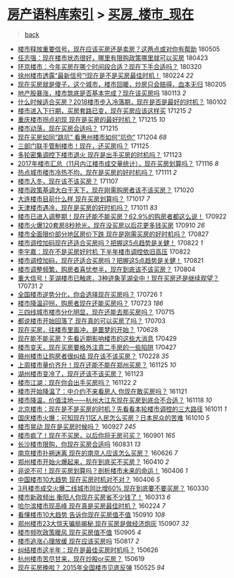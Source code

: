 [房产语料库索引](../../README.md)  > [买房_楼市_现在](买房_楼市_现在.md)
====
> [back](../README.md)

- [楼市释放重要信号，现在应该买房还是卖房？这两点或对你有帮助](http://jkwz.applinzi.com/ittc/7099717135888811015.html#%E6%A5%BC%E5%B8%82%E9%87%8A%E6%94%BE%E9%87%8D%E8%A6%81%E4%BF%A1%E5%8F%B7%EF%BC%8C%E7%8E%B0%E5%9C%A8%E5%BA%94%E8%AF%A5%E4%B9%B0%E6%88%BF%E8%BF%98%E6%98%AF%E5%8D%96%E6%88%BF%EF%BC%9F%E8%BF%99%E4%B8%A4%E7%82%B9%E6%88%96%E5%AF%B9%E4%BD%A0%E6%9C%89%E5%B8%AE%E5%8A%A9) 180505  
- [任志强：现在楼市状态很好，哪里有限购政策哪里就可以买房](http://jkwz.applinzi.com/ittc/7095120738011055115.html#%E4%BB%BB%E5%BF%97%E5%BC%BA%EF%BC%9A%E7%8E%B0%E5%9C%A8%E6%A5%BC%E5%B8%82%E7%8A%B6%E6%80%81%E5%BE%88%E5%A5%BD%EF%BC%8C%E5%93%AA%E9%87%8C%E6%9C%89%E9%99%90%E8%B4%AD%E6%94%BF%E7%AD%96%E5%93%AA%E9%87%8C%E5%B0%B1%E5%8F%AF%E4%BB%A5%E4%B9%B0%E6%88%BF) 180423  
- [环京楼市：今年买房在哪个时间段合适？现在下手合适吗？](http://jkwz.applinzi.com/ittc/7082593104819651600.html#%E7%8E%AF%E4%BA%AC%E6%A5%BC%E5%B8%82%EF%BC%9A%E4%BB%8A%E5%B9%B4%E4%B9%B0%E6%88%BF%E5%9C%A8%E5%93%AA%E4%B8%AA%E6%97%B6%E9%97%B4%E6%AE%B5%E5%90%88%E9%80%82%EF%BC%9F%E7%8E%B0%E5%9C%A8%E4%B8%8B%E6%89%8B%E5%90%88%E9%80%82%E5%90%97%EF%BC%9F) 180320  
- [徐州楼市透露“最新信号”!现在是不是买房最佳时机！](http://jkwz.applinzi.com/ittc/7073644831916426247.html#%E5%BE%90%E5%B7%9E%E6%A5%BC%E5%B8%82%E9%80%8F%E9%9C%B2%E2%80%9C%E6%9C%80%E6%96%B0%E4%BF%A1%E5%8F%B7%E2%80%9D%21%E7%8E%B0%E5%9C%A8%E6%98%AF%E4%B8%8D%E6%98%AF%E4%B9%B0%E6%88%BF%E6%9C%80%E4%BD%B3%E6%97%B6%E6%9C%BA%EF%BC%81) 180224 *22* 
- [现在买房就是傻子，这个城市，楼市回暖，炒房只会赔得，血本无归](http://jkwz.applinzi.com/ittc/7066736734237099014.html#%E7%8E%B0%E5%9C%A8%E4%B9%B0%E6%88%BF%E5%B0%B1%E6%98%AF%E5%82%BB%E5%AD%90%EF%BC%8C%E8%BF%99%E4%B8%AA%E5%9F%8E%E5%B8%82%EF%BC%8C%E6%A5%BC%E5%B8%82%E5%9B%9E%E6%9A%96%EF%BC%8C%E7%82%92%E6%88%BF%E5%8F%AA%E4%BC%9A%E8%B5%94%E5%BE%97%EF%BC%8C%E8%A1%80%E6%9C%AC%E6%97%A0%E5%BD%92) 180205  
- [地产股暴涨，楼市筑底是否基本完成？现在该买房吗](http://jkwz.applinzi.com/ittc/7058130195884540934.html#%E5%9C%B0%E4%BA%A7%E8%82%A1%E6%9A%B4%E6%B6%A8%EF%BC%8C%E6%A5%BC%E5%B8%82%E7%AD%91%E5%BA%95%E6%98%AF%E5%90%A6%E5%9F%BA%E6%9C%AC%E5%AE%8C%E6%88%90%EF%BC%9F%E7%8E%B0%E5%9C%A8%E8%AF%A5%E4%B9%B0%E6%88%BF%E5%90%97) 180113 *2* 
- [什么时候适合买房？2018楼市步入冷落期，现在是否是最好的时机？](http://jkwz.applinzi.com/ittc/7054011147601052688.html#%E4%BB%80%E4%B9%88%E6%97%B6%E5%80%99%E9%80%82%E5%90%88%E4%B9%B0%E6%88%BF%EF%BC%9F2018%E6%A5%BC%E5%B8%82%E6%AD%A5%E5%85%A5%E5%86%B7%E8%90%BD%E6%9C%9F%EF%BC%8C%E7%8E%B0%E5%9C%A8%E6%98%AF%E5%90%A6%E6%98%AF%E6%9C%80%E5%A5%BD%E7%9A%84%E6%97%B6%E6%9C%BA%EF%BC%9F) 180102  
- [楼市进入下行期，买房套路已变，现在买房应该这样买](http://jkwz.applinzi.com/ittc/7047326022632997904.html#%E6%A5%BC%E5%B8%82%E8%BF%9B%E5%85%A5%E4%B8%8B%E8%A1%8C%E6%9C%9F%EF%BC%8C%E4%B9%B0%E6%88%BF%E5%A5%97%E8%B7%AF%E5%B7%B2%E5%8F%98%EF%BC%8C%E7%8E%B0%E5%9C%A8%E4%B9%B0%E6%88%BF%E5%BA%94%E8%AF%A5%E8%BF%99%E6%A0%B7%E4%B9%B0) 171215 *2* 
- [重庆楼市拐点初现 现在是买房的最好时机？](http://jkwz.applinzi.com/ittc/7047311816596653073.html#%E9%87%8D%E5%BA%86%E6%A5%BC%E5%B8%82%E6%8B%90%E7%82%B9%E5%88%9D%E7%8E%B0+%E7%8E%B0%E5%9C%A8%E6%98%AF%E4%B9%B0%E6%88%BF%E7%9A%84%E6%9C%80%E5%A5%BD%E6%97%B6%E6%9C%BA%EF%BC%9F) 171215 *10* 
- [楼市动荡，现在买房合适吗？](http://jkwz.applinzi.com/ittc/7047310940691760144.html#%E6%A5%BC%E5%B8%82%E5%8A%A8%E8%8D%A1%EF%BC%8C%E7%8E%B0%E5%9C%A8%E4%B9%B0%E6%88%BF%E5%90%88%E9%80%82%E5%90%97%EF%BC%9F) 171215  
- [现在买房如同“跳坑” 看惠州楼市如何“坑你”](http://jkwz.applinzi.com/ittc/7043102604551259153.html#%E7%8E%B0%E5%9C%A8%E4%B9%B0%E6%88%BF%E5%A6%82%E5%90%8C%E2%80%9C%E8%B7%B3%E5%9D%91%E2%80%9D+%E7%9C%8B%E6%83%A0%E5%B7%9E%E6%A5%BC%E5%B8%82%E5%A6%82%E4%BD%95%E2%80%9C%E5%9D%91%E4%BD%A0%E2%80%9D) 171204 *68* 
- [三部门联手管制楼市！现在，还买房吗？](http://jkwz.applinzi.com/ittc/7039832031234622480.html#%E4%B8%89%E9%83%A8%E9%97%A8%E8%81%94%E6%89%8B%E7%AE%A1%E5%88%B6%E6%A5%BC%E5%B8%82%EF%BC%81%E7%8E%B0%E5%9C%A8%EF%BC%8C%E8%BF%98%E4%B9%B0%E6%88%BF%E5%90%97%EF%BC%9F) 171125  
- [多轮密集调控下楼市退火 现在是出手买房的时机吗？](http://jkwz.applinzi.com/ittc/7039049442731230224.html#%E5%A4%9A%E8%BD%AE%E5%AF%86%E9%9B%86%E8%B0%83%E6%8E%A7%E4%B8%8B%E6%A5%BC%E5%B8%82%E9%80%80%E7%81%AB+%E7%8E%B0%E5%9C%A8%E6%98%AF%E5%87%BA%E6%89%8B%E4%B9%B0%E6%88%BF%E7%9A%84%E6%97%B6%E6%9C%BA%E5%90%97%EF%BC%9F) 171123  
- [2017年楼市汇总（11月内江楼市成交量统计），现在买房划算吗？](http://jkwz.applinzi.com/ittc/7036457605185143824.html#2017%E5%B9%B4%E6%A5%BC%E5%B8%82%E6%B1%87%E6%80%BB%EF%BC%8811%E6%9C%88%E5%86%85%E6%B1%9F%E6%A5%BC%E5%B8%82%E6%88%90%E4%BA%A4%E9%87%8F%E7%BB%9F%E8%AE%A1%EF%BC%89%EF%BC%8C%E7%8E%B0%E5%9C%A8%E4%B9%B0%E6%88%BF%E5%88%92%E7%AE%97%E5%90%97%EF%BC%9F) 171116 *8* 
- [热点城市楼市冷热不均，现在是买房的好时机吗？](http://jkwz.applinzi.com/ittc/7034721720617927696.html#%E7%83%AD%E7%82%B9%E5%9F%8E%E5%B8%82%E6%A5%BC%E5%B8%82%E5%86%B7%E7%83%AD%E4%B8%8D%E5%9D%87%EF%BC%8C%E7%8E%B0%E5%9C%A8%E6%98%AF%E4%B9%B0%E6%88%BF%E7%9A%84%E5%A5%BD%E6%97%B6%E6%9C%BA%E5%90%97%EF%BC%9F) 171111 *2* 
- [楼市入冬，现在该不该买房？](http://jkwz.applinzi.com/ittc/7033256140576654353.html#%E6%A5%BC%E5%B8%82%E5%85%A5%E5%86%AC%EF%BC%8C%E7%8E%B0%E5%9C%A8%E8%AF%A5%E4%B8%8D%E8%AF%A5%E4%B9%B0%E6%88%BF%EF%BC%9F) 171107  
- [楼市政策基调大白于天下，现在刚需购房者该不该买房？](http://jkwz.applinzi.com/ittc/7026531136946308112.html#%E6%A5%BC%E5%B8%82%E6%94%BF%E7%AD%96%E5%9F%BA%E8%B0%83%E5%A4%A7%E7%99%BD%E4%BA%8E%E5%A4%A9%E4%B8%8B%EF%BC%8C%E7%8E%B0%E5%9C%A8%E5%88%9A%E9%9C%80%E8%B4%AD%E6%88%BF%E8%80%85%E8%AF%A5%E4%B8%8D%E8%AF%A5%E4%B9%B0%E6%88%BF%EF%BC%9F) 171020  
- [大连楼市目前什么样 现在买房划算吗？](http://jkwz.applinzi.com/ittc/7025199890404213777.html#%E5%A4%A7%E8%BF%9E%E6%A5%BC%E5%B8%82%E7%9B%AE%E5%89%8D%E4%BB%80%E4%B9%88%E6%A0%B7+%E7%8E%B0%E5%9C%A8%E4%B9%B0%E6%88%BF%E5%88%92%E7%AE%97%E5%90%97%EF%BC%9F) 171017 *7* 
- [天津楼市遇冷，现在是买房的好时机吗？](http://jkwz.applinzi.com/ittc/7023270706647925776.html#%E5%A4%A9%E6%B4%A5%E6%A5%BC%E5%B8%82%E9%81%87%E5%86%B7%EF%BC%8C%E7%8E%B0%E5%9C%A8%E6%98%AF%E4%B9%B0%E6%88%BF%E7%9A%84%E5%A5%BD%E6%97%B6%E6%9C%BA%E5%90%97%EF%BC%9F) 171011 *83* 
- [楼市已进入调整期！现在还能不能买房？62.9%的购房者都这么说！](http://jkwz.applinzi.com/ittc/7016207353685476368.html#%E6%A5%BC%E5%B8%82%E5%B7%B2%E8%BF%9B%E5%85%A5%E8%B0%83%E6%95%B4%E6%9C%9F%EF%BC%81%E7%8E%B0%E5%9C%A8%E8%BF%98%E8%83%BD%E4%B8%8D%E8%83%BD%E4%B9%B0%E6%88%BF%EF%BC%9F62.9%25%E7%9A%84%E8%B4%AD%E6%88%BF%E8%80%85%E9%83%BD%E8%BF%99%E4%B9%88%E8%AF%B4%EF%BC%81) 170922  
- [楼市火爆120套房8秒抢光，现在没买房以后花更多钱买房](http://jkwz.applinzi.com/ittc/7011715065546540049.html#%E6%A5%BC%E5%B8%82%E7%81%AB%E7%88%86120%E5%A5%97%E6%88%BF8%E7%A7%92%E6%8A%A2%E5%85%89%EF%BC%8C%E7%8E%B0%E5%9C%A8%E6%B2%A1%E4%B9%B0%E6%88%BF%E4%BB%A5%E5%90%8E%E8%8A%B1%E6%9B%B4%E5%A4%9A%E9%92%B1%E4%B9%B0%E6%88%BF) 170910 *26* 
- [楼市全面限价部分地区房价下跌 现在是刚需买房的好时机吗？](http://jkwz.applinzi.com/ittc/7006396244317176849.html#%E6%A5%BC%E5%B8%82%E5%85%A8%E9%9D%A2%E9%99%90%E4%BB%B7%E9%83%A8%E5%88%86%E5%9C%B0%E5%8C%BA%E6%88%BF%E4%BB%B7%E4%B8%8B%E8%B7%8C+%E7%8E%B0%E5%9C%A8%E6%98%AF%E5%88%9A%E9%9C%80%E4%B9%B0%E6%88%BF%E7%9A%84%E5%A5%BD%E6%97%B6%E6%9C%BA%E5%90%97%EF%BC%9F) 170827  
- [楼市调控加码现在还适合买房吗？把握这5点趋势是关健！](http://jkwz.applinzi.com/ittc/7004588724288226321.html#%E6%A5%BC%E5%B8%82%E8%B0%83%E6%8E%A7%E5%8A%A0%E7%A0%81%E7%8E%B0%E5%9C%A8%E8%BF%98%E9%80%82%E5%90%88%E4%B9%B0%E6%88%BF%E5%90%97%EF%BC%9F%E6%8A%8A%E6%8F%A1%E8%BF%995%E7%82%B9%E8%B6%8B%E5%8A%BF%E6%98%AF%E5%85%B3%E5%81%A5%EF%BC%81) 170822 *1* 
- [李宇嘉：现在不是买房好时机 下半年楼市调控依旧高压](http://jkwz.applinzi.com/ittc/7004454497248871185.html#%E6%9D%8E%E5%AE%87%E5%98%89%EF%BC%9A%E7%8E%B0%E5%9C%A8%E4%B8%8D%E6%98%AF%E4%B9%B0%E6%88%BF%E5%A5%BD%E6%97%B6%E6%9C%BA+%E4%B8%8B%E5%8D%8A%E5%B9%B4%E6%A5%BC%E5%B8%82%E8%B0%83%E6%8E%A7%E4%BE%9D%E6%97%A7%E9%AB%98%E5%8E%8B) 170822  
- [楼市调控加码，现在还适合买房吗？把握这5点趋势是关健！](http://jkwz.applinzi.com/ittc/7004185843160581136.html#%E6%A5%BC%E5%B8%82%E8%B0%83%E6%8E%A7%E5%8A%A0%E7%A0%81%EF%BC%8C%E7%8E%B0%E5%9C%A8%E8%BF%98%E9%80%82%E5%90%88%E4%B9%B0%E6%88%BF%E5%90%97%EF%BC%9F%E6%8A%8A%E6%8F%A1%E8%BF%995%E7%82%B9%E8%B6%8B%E5%8A%BF%E6%98%AF%E5%85%B3%E5%81%A5%EF%BC%81) 170821  
- [楼市调整频繁，购房者喜忧参半，现在到底该不该买房？](http://jkwz.applinzi.com/ittc/6998054588522169361.html#%E6%A5%BC%E5%B8%82%E8%B0%83%E6%95%B4%E9%A2%91%E7%B9%81%EF%BC%8C%E8%B4%AD%E6%88%BF%E8%80%85%E5%96%9C%E5%BF%A7%E5%8F%82%E5%8D%8A%EF%BC%8C%E7%8E%B0%E5%9C%A8%E5%88%B0%E5%BA%95%E8%AF%A5%E4%B8%8D%E8%AF%A5%E4%B9%B0%E6%88%BF%EF%BC%9F) 170804  
- [重大信号！芜湖楼市已触底，3种迹象芜湖全中！现在买房还是继续观望？](http://jkwz.applinzi.com/ittc/6996474357847950353.html#%E9%87%8D%E5%A4%A7%E4%BF%A1%E5%8F%B7%EF%BC%81%E8%8A%9C%E6%B9%96%E6%A5%BC%E5%B8%82%E5%B7%B2%E8%A7%A6%E5%BA%95%EF%BC%8C3%E7%A7%8D%E8%BF%B9%E8%B1%A1%E8%8A%9C%E6%B9%96%E5%85%A8%E4%B8%AD%EF%BC%81%E7%8E%B0%E5%9C%A8%E4%B9%B0%E6%88%BF%E8%BF%98%E6%98%AF%E7%BB%A7%E7%BB%AD%E8%A7%82%E6%9C%9B%EF%BC%9F) 170731 *2* 
- [全国楼市逆势分化，你会选择现在买房吗？](http://jkwz.applinzi.com/ittc/6994620100081353745.html#%E5%85%A8%E5%9B%BD%E6%A5%BC%E5%B8%82%E9%80%86%E5%8A%BF%E5%88%86%E5%8C%96%EF%BC%8C%E4%BD%A0%E4%BC%9A%E9%80%89%E6%8B%A9%E7%8E%B0%E5%9C%A8%E4%B9%B0%E6%88%BF%E5%90%97%EF%BC%9F) 170726 *1* 
- [楼市降温迎拐，购房者现在还能买房吗？](http://jkwz.applinzi.com/ittc/6993491789313737744.html#%E6%A5%BC%E5%B8%82%E9%99%8D%E6%B8%A9%E8%BF%8E%E6%8B%90%EF%BC%8C%E8%B4%AD%E6%88%BF%E8%80%85%E7%8E%B0%E5%9C%A8%E8%BF%98%E8%83%BD%E4%B9%B0%E6%88%BF%E5%90%97%EF%BC%9F) 170723 *186* 
- [三四线城市楼市分化明显，现在还能去那买房吗？](http://jkwz.applinzi.com/ittc/6990454937929384977.html#%E4%B8%89%E5%9B%9B%E7%BA%BF%E5%9F%8E%E5%B8%82%E6%A5%BC%E5%B8%82%E5%88%86%E5%8C%96%E6%98%8E%E6%98%BE%EF%BC%8C%E7%8E%B0%E5%9C%A8%E8%BF%98%E8%83%BD%E5%8E%BB%E9%82%A3%E4%B9%B0%E6%88%BF%E5%90%97%EF%BC%9F) 170715  
- [都说楼市开始回落了 现在真的可以买房了吗？](http://jkwz.applinzi.com/ittc/6986178835039912964.html#%E9%83%BD%E8%AF%B4%E6%A5%BC%E5%B8%82%E5%BC%80%E5%A7%8B%E5%9B%9E%E8%90%BD%E4%BA%86+%E7%8E%B0%E5%9C%A8%E7%9C%9F%E7%9A%84%E5%8F%AF%E4%BB%A5%E4%B9%B0%E6%88%BF%E4%BA%86%E5%90%97%EF%BC%9F) 170703  
- [现在买房，往楼市里面冲，是噩梦的开始？](http://jkwz.applinzi.com/ittc/6984247820386042884.html#%E7%8E%B0%E5%9C%A8%E4%B9%B0%E6%88%BF%EF%BC%8C%E5%BE%80%E6%A5%BC%E5%B8%82%E9%87%8C%E9%9D%A2%E5%86%B2%EF%BC%8C%E6%98%AF%E5%99%A9%E6%A2%A6%E7%9A%84%E5%BC%80%E5%A7%8B%EF%BC%9F) 170628  
- [现在能不能买房？先看近期影响楼市的这些大消息](http://jkwz.applinzi.com/ittc/6961774276423189509.html#%E7%8E%B0%E5%9C%A8%E8%83%BD%E4%B8%8D%E8%83%BD%E4%B9%B0%E6%88%BF%EF%BC%9F%E5%85%88%E7%9C%8B%E8%BF%91%E6%9C%9F%E5%BD%B1%E5%93%8D%E6%A5%BC%E5%B8%82%E7%9A%84%E8%BF%99%E4%BA%9B%E5%A4%A7%E6%B6%88%E6%81%AF) 170429  
- [楼市变天，现在买房要格外注意二手房的一些陷阱](http://jkwz.applinzi.com/ittc/6961221590925706244.html#%E6%A5%BC%E5%B8%82%E5%8F%98%E5%A4%A9%EF%BC%8C%E7%8E%B0%E5%9C%A8%E4%B9%B0%E6%88%BF%E8%A6%81%E6%A0%BC%E5%A4%96%E6%B3%A8%E6%84%8F%E4%BA%8C%E6%89%8B%E6%88%BF%E7%9A%84%E4%B8%80%E4%BA%9B%E9%99%B7%E9%98%B1) 170427  
- [赣州楼市让购房者很纠结 现在该不该买房？](http://jkwz.applinzi.com/ittc/6939619748085236741.html#%E8%B5%A3%E5%B7%9E%E6%A5%BC%E5%B8%82%E8%AE%A9%E8%B4%AD%E6%88%BF%E8%80%85%E5%BE%88%E7%BA%A0%E7%BB%93+%E7%8E%B0%E5%9C%A8%E8%AF%A5%E4%B8%8D%E8%AF%A5%E4%B9%B0%E6%88%BF%EF%BC%9F) 170228 *35* 
- [上周楼市量价齐升！现在还能不能在郑州买房？](http://jkwz.applinzi.com/ittc/6904392861864166404.html#%E4%B8%8A%E5%91%A8%E6%A5%BC%E5%B8%82%E9%87%8F%E4%BB%B7%E9%BD%90%E5%8D%87%EF%BC%81%E7%8E%B0%E5%9C%A8%E8%BF%98%E8%83%BD%E4%B8%8D%E8%83%BD%E5%9C%A8%E9%83%91%E5%B7%9E%E4%B9%B0%E6%88%BF%EF%BC%9F) 161125 *10* 
- [湖州楼市变冷了，现在还该不该买房？](http://jkwz.applinzi.com/ittc/6903690709118223365.html#%E6%B9%96%E5%B7%9E%E6%A5%BC%E5%B8%82%E5%8F%98%E5%86%B7%E4%BA%86%EF%BC%8C%E7%8E%B0%E5%9C%A8%E8%BF%98%E8%AF%A5%E4%B8%8D%E8%AF%A5%E4%B9%B0%E6%88%BF%EF%BC%9F) 161123  
- [楼市江湖：现在你会出手买房吗？](http://jkwz.applinzi.com/ittc/6903085442924020741.html#%E6%A5%BC%E5%B8%82%E6%B1%9F%E6%B9%96%EF%BC%9A%E7%8E%B0%E5%9C%A8%E4%BD%A0%E4%BC%9A%E5%87%BA%E6%89%8B%E4%B9%B0%E6%88%BF%E5%90%97%EF%BC%9F) 161122 *2* 
- [楼市开始降温了：中介约不来看房人 你现在敢买房吗？](http://jkwz.applinzi.com/ittc/6903010753681818628.html#%E6%A5%BC%E5%B8%82%E5%BC%80%E5%A7%8B%E9%99%8D%E6%B8%A9%E4%BA%86%EF%BC%9A%E4%B8%AD%E4%BB%8B%E7%BA%A6%E4%B8%8D%E6%9D%A5%E7%9C%8B%E6%88%BF%E4%BA%BA+%E4%BD%A0%E7%8E%B0%E5%9C%A8%E6%95%A2%E4%B9%B0%E6%88%BF%E5%90%97%EF%BC%9F) 161121  
- [楼市降温，价值洼地——杭州大江东现在买房到底合不合适？](http://jkwz.applinzi.com/ittc/6901911368222901253.html#%E6%A5%BC%E5%B8%82%E9%99%8D%E6%B8%A9%EF%BC%8C%E4%BB%B7%E5%80%BC%E6%B4%BC%E5%9C%B0%E2%80%94%E2%80%94%E6%9D%AD%E5%B7%9E%E5%A4%A7%E6%B1%9F%E4%B8%9C%E7%8E%B0%E5%9C%A8%E4%B9%B0%E6%88%BF%E5%88%B0%E5%BA%95%E5%90%88%E4%B8%8D%E5%90%88%E9%80%82%EF%BC%9F) 161118 *10* 
- [北京楼市：现在是不是买房的时机？先看看本轮楼市调控的三大路径](http://jkwz.applinzi.com/ittc/6887865617700357125.html#%E5%8C%97%E4%BA%AC%E6%A5%BC%E5%B8%82%EF%BC%9A%E7%8E%B0%E5%9C%A8%E6%98%AF%E4%B8%8D%E6%98%AF%E4%B9%B0%E6%88%BF%E7%9A%84%E6%97%B6%E6%9C%BA%EF%BC%9F%E5%85%88%E7%9C%8B%E7%9C%8B%E6%9C%AC%E8%BD%AE%E6%A5%BC%E5%B8%82%E8%B0%83%E6%8E%A7%E7%9A%84%E4%B8%89%E5%A4%A7%E8%B7%AF%E5%BE%84) 161011 *1* 
- [国庆楼市火爆：可知现在11区人民怎么买房？日本民众的苦难](http://jkwz.applinzi.com/ittc/6887388891811677188.html#%E5%9B%BD%E5%BA%86%E6%A5%BC%E5%B8%82%E7%81%AB%E7%88%86%EF%BC%9A%E5%8F%AF%E7%9F%A5%E7%8E%B0%E5%9C%A811%E5%8C%BA%E4%BA%BA%E6%B0%91%E6%80%8E%E4%B9%88%E4%B9%B0%E6%88%BF%EF%BC%9F%E6%97%A5%E6%9C%AC%E6%B0%91%E4%BC%97%E7%9A%84%E8%8B%A6%E9%9A%BE) 161010 *5* 
- [楼市晃动 现在是买房时候吗？](http://jkwz.applinzi.com/ittc/6882476740919690245.html#%E6%A5%BC%E5%B8%82%E6%99%83%E5%8A%A8+%E7%8E%B0%E5%9C%A8%E6%98%AF%E4%B9%B0%E6%88%BF%E6%97%B6%E5%80%99%E5%90%97%EF%BC%9F) 160927 *245* 
- [楼市疯了！现在不买房，以后你将无房可买？](http://jkwz.applinzi.com/ittc/6872943883234837509.html#%E6%A5%BC%E5%B8%82%E7%96%AF%E4%BA%86%EF%BC%81%E7%8E%B0%E5%9C%A8%E4%B8%8D%E4%B9%B0%E6%88%BF%EF%BC%8C%E4%BB%A5%E5%90%8E%E4%BD%A0%E5%B0%86%E6%97%A0%E6%88%BF%E5%8F%AF%E4%B9%B0%EF%BC%9F) 160901 *165* 
- [长沙楼市限购，你现在买房合适吗](http://jkwz.applinzi.com/ittc/6872589427947340804.html#%E9%95%BF%E6%B2%99%E6%A5%BC%E5%B8%82%E9%99%90%E8%B4%AD%EF%BC%8C%E4%BD%A0%E7%8E%B0%E5%9C%A8%E4%B9%B0%E6%88%BF%E5%90%88%E9%80%82%E5%90%97) 160831 *13* 
- [南京楼市扑朔迷离  现在的南京人应该怎么买房？](http://jkwz.applinzi.com/ittc/6848149866928407556.html#%E5%8D%97%E4%BA%AC%E6%A5%BC%E5%B8%82%E6%89%91%E6%9C%94%E8%BF%B7%E7%A6%BB++%E7%8E%B0%E5%9C%A8%E7%9A%84%E5%8D%97%E4%BA%AC%E4%BA%BA%E5%BA%94%E8%AF%A5%E6%80%8E%E4%B9%88%E4%B9%B0%E6%88%BF%EF%BC%9F) 160626 *7* 
- [郑州楼市开始火爆起来，现在到底买不买房？](http://jkwz.applinzi.com/ittc/6819603589290787844.html#%E9%83%91%E5%B7%9E%E6%A5%BC%E5%B8%82%E5%BC%80%E5%A7%8B%E7%81%AB%E7%88%86%E8%B5%B7%E6%9D%A5%EF%BC%8C%E7%8E%B0%E5%9C%A8%E5%88%B0%E5%BA%95%E4%B9%B0%E4%B8%8D%E4%B9%B0%E6%88%BF%EF%BC%9F) 160410 *2* 
- [非说不可！现在买房划算吗？剖析楼市未来的命运！](http://jkwz.applinzi.com/ittc/6818076923863237636.html#%E9%9D%9E%E8%AF%B4%E4%B8%8D%E5%8F%AF%EF%BC%81%E7%8E%B0%E5%9C%A8%E4%B9%B0%E6%88%BF%E5%88%92%E7%AE%97%E5%90%97%EF%BC%9F%E5%89%96%E6%9E%90%E6%A5%BC%E5%B8%82%E6%9C%AA%E6%9D%A5%E7%9A%84%E5%91%BD%E8%BF%90%EF%BC%81) 160406 *1* 
- [中国楼市10大趋势 现在买房时机对不对？](http://jkwz.applinzi.com/ittc/6817903097976210436.html#%E4%B8%AD%E5%9B%BD%E6%A5%BC%E5%B8%8210%E5%A4%A7%E8%B6%8B%E5%8A%BF+%E7%8E%B0%E5%9C%A8%E4%B9%B0%E6%88%BF%E6%97%B6%E6%9C%BA%E5%AF%B9%E4%B8%8D%E5%AF%B9%EF%BC%9F) 160406 *5* 
- [3月楼市成交火爆二线城市同比增60% 现在到底要不要买房？](http://jkwz.applinzi.com/ittc/6815441557469529092.html#3%E6%9C%88%E6%A5%BC%E5%B8%82%E6%88%90%E4%BA%A4%E7%81%AB%E7%88%86%E4%BA%8C%E7%BA%BF%E5%9F%8E%E5%B8%82%E5%90%8C%E6%AF%94%E5%A2%9E60%25+%E7%8E%B0%E5%9C%A8%E5%88%B0%E5%BA%95%E8%A6%81%E4%B8%8D%E8%A6%81%E4%B9%B0%E6%88%BF%EF%BC%9F) 160330  
- [楼市新政频出 衡阳人你现在买房省不少钱了！](http://jkwz.applinzi.com/ittc/6809105721857672196.html#%E6%A5%BC%E5%B8%82%E6%96%B0%E6%94%BF%E9%A2%91%E5%87%BA+%E8%A1%A1%E9%98%B3%E4%BA%BA%E4%BD%A0%E7%8E%B0%E5%9C%A8%E4%B9%B0%E6%88%BF%E7%9C%81%E4%B8%8D%E5%B0%91%E9%92%B1%E4%BA%86%EF%BC%81) 160313 *6* 
- [哈尔滨楼市现高峰 现在真是买房最佳时机？](http://jkwz.applinzi.com/ittc/6802300231160955908.html#%E5%93%88%E5%B0%94%E6%BB%A8%E6%A5%BC%E5%B8%82%E7%8E%B0%E9%AB%98%E5%B3%B0+%E7%8E%B0%E5%9C%A8%E7%9C%9F%E6%98%AF%E4%B9%B0%E6%88%BF%E6%9C%80%E4%BD%B3%E6%97%B6%E6%9C%BA%EF%BC%9F) 160224 *7* 
- [看懂楼市10大趋势 告诉你现在买房值不值](http://jkwz.applinzi.com/ittc/6740368056700257284.html#%E7%9C%8B%E6%87%82%E6%A5%BC%E5%B8%8210%E5%A4%A7%E8%B6%8B%E5%8A%BF+%E5%91%8A%E8%AF%89%E4%BD%A0%E7%8E%B0%E5%9C%A8%E4%B9%B0%E6%88%BF%E5%80%BC%E4%B8%8D%E5%80%BC) 150910 *108* 
- [郑州楼市23大惊天骗局揭秘 现在买房是做经济炮灰](http://jkwz.applinzi.com/ittc/6739222189488948228.html#%E9%83%91%E5%B7%9E%E6%A5%BC%E5%B8%8223%E5%A4%A7%E6%83%8A%E5%A4%A9%E9%AA%97%E5%B1%80%E6%8F%AD%E7%A7%98+%E7%8E%B0%E5%9C%A8%E4%B9%B0%E6%88%BF%E6%98%AF%E5%81%9A%E7%BB%8F%E6%B5%8E%E7%82%AE%E7%81%B0) 150907 *32* 
- [楼市频吹政策暖风 现在买房值不值](http://jkwz.applinzi.com/ittc/6738566137529402372.html#%E6%A5%BC%E5%B8%82%E9%A2%91%E5%90%B9%E6%94%BF%E7%AD%96%E6%9A%96%E9%A3%8E+%E7%8E%B0%E5%9C%A8%E4%B9%B0%E6%88%BF%E5%80%BC%E4%B8%8D%E5%80%BC) 150905 *4* 
- [楼市追涨心理放缓 现在应该买房吗](http://jkwz.applinzi.com/ittc/547650615712406171.html#%E6%A5%BC%E5%B8%82%E8%BF%BD%E6%B6%A8%E5%BF%83%E7%90%86%E6%94%BE%E7%BC%93+%E7%8E%B0%E5%9C%A8%E5%BA%94%E8%AF%A5%E4%B9%B0%E6%88%BF%E5%90%97) 150817 *2* 
- [纠结楼市这半年：现在是最佳买房时机吗？](http://jkwz.applinzi.com/ittc/547650611424133589.html#%E7%BA%A0%E7%BB%93%E6%A5%BC%E5%B8%82%E8%BF%99%E5%8D%8A%E5%B9%B4%EF%BC%9A%E7%8E%B0%E5%9C%A8%E6%98%AF%E6%9C%80%E4%BD%B3%E4%B9%B0%E6%88%BF%E6%97%B6%E6%9C%BA%E5%90%97%EF%BC%9F) 150626  
- [杭州楼市苦尽甘来，现在炒股or买房？](http://jkwz.applinzi.com/ittc/547650611424867332.html#%E6%9D%AD%E5%B7%9E%E6%A5%BC%E5%B8%82%E8%8B%A6%E5%B0%BD%E7%94%98%E6%9D%A5%EF%BC%8C%E7%8E%B0%E5%9C%A8%E7%82%92%E8%82%A1or%E4%B9%B0%E6%88%BF%EF%BC%9F) 150619  
- [现在买房晚啦？ 2015年全国楼市见底反弹](http://jkwz.applinzi.com/ittc/547650611415171618.html#%E7%8E%B0%E5%9C%A8%E4%B9%B0%E6%88%BF%E6%99%9A%E5%95%A6%EF%BC%9F+2015%E5%B9%B4%E5%85%A8%E5%9B%BD%E6%A5%BC%E5%B8%82%E8%A7%81%E5%BA%95%E5%8F%8D%E5%BC%B9) 150525 *94* 
